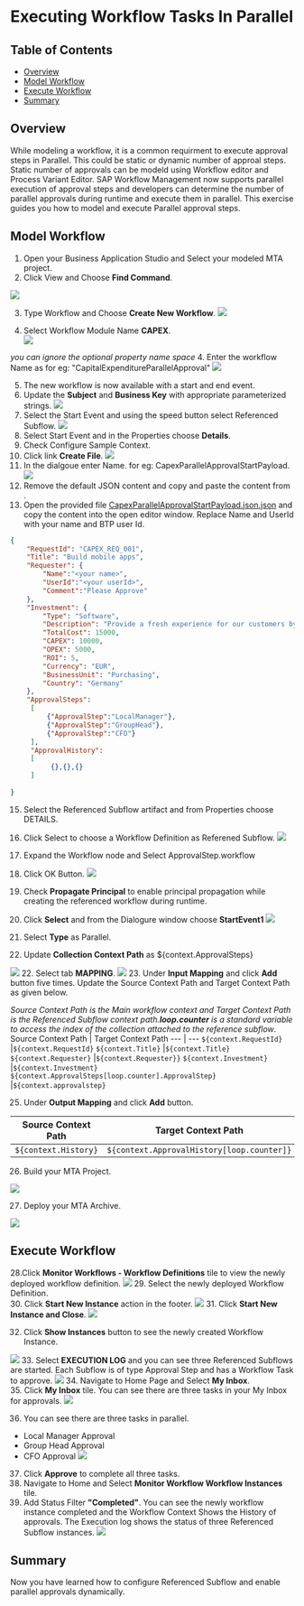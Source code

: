 # Executing Workflow Tasks In Parallel
## Table of Contents

   -  [Overview](#overview)
   - [Model Workflow](#workflow)
   - [Execute Workflow](#excute)
   - [Summary](#summary)
   
## Overview<a name="overview"></a>
While modeling a workflow, it is a common requirment to execute approval steps in Parallel. This could be static or dynamic number of approal steps. Static number of approvals can be modeld using Workflow editor and Process Variant Editor. SAP Workflow Management now supports parallel execution of approval steps and developers can determine the number of parallel approvals during runtime and execute them in parallel. This exercise guides you how to model and execute Parallel approval steps.
## Model Workflow<a name="workflow"></a>
1. Open your Business Application Studio and Select your modeled MTA project.
2. Click View and Choose **Find Command**.

![](images/FindCommand.png)

3. Type Workflow and Choose **Create New Workflow**.
![](images/SelectWorkflow.png)

3. Select Workflow Module Name **CAPEX**.    
![](images/SelectWorkflowModule.png)

*you can ignore the optional property name space*
4. Enter the workflow Name as for eg: "CapitalExpenditureParallelApproval"
 ![](images/WorkflowName.png)
 
5. The new workflow is now available with a start and end event.
6. Update the **Subject** and **Business Key** with appropriate parameterized strings.
![](images/WorkflowProperties.png)
7. Select the Start Event and using the speed button select Referenced Subflow.
![](images/SelectReferenceSubflow.png)
8. Select Start Event and in the Properties choose **Details**.
9. Check  Configure Sample Context.
10. Click link **Create File**.
![](images/StartPayload.png)
11. In the dialgoue enter Name. for eg: CapexParallelApprovalStartPayload.
![](images/CreateNewFile.png)
12. Remove the default JSON content and copy and paste the content from .
13. Open the provided file [CapexParallelApprovalStartPayload.json.json](files/CapexParallelApprovalStartPayload.json.json) and copy the content into the open editor window. Replace Name and UserId with your name and BTP user Id.
```json
{
    "RequestId": "CAPEX_REQ_001",
    "Title": "Build mobile apps",
    "Requester": {
        "Name":"<your name>",
        "UserId":"<your userId>",
        "Comment":"Please Approve"
    },
    "Investment": {
        "Type": "Software",
        "Description": "Provide a fresh experience for our customers by providing new apps for our services",
        "TotalCost": 15000,
        "CAPEX": 10000,
        "OPEX": 5000,
        "ROI": 5,
        "Currency": "EUR",
        "BusinessUnit": "Purchasing",
        "Country": "Germany"
    },
    "ApprovalSteps":
     [
         {"ApprovalStep":"LocalManager"},
         {"ApprovalStep":"GroupHead"},
         {"ApprovalStep":"CFO"}
     ],
     "ApprovalHistory":
     [
          {},{},{}
     ]
   
}
```
15. Select the Referenced Subflow artifact and from Properties choose  DETAILS.
16. Click Select to choose a Workflow Definition as Referened Subflow.
    ![](images/SelectSubflow.png)
17. Expand the Workflow node and Select ApprovalStep.workflow
18. Click OK Button.
![](images/SelecRefSubflow.png)
19. Check **Propagate Principal** to enable principal propagation while creating the referenced workflow during runtime.
20. Click **Select** and from the Dialogure window choose **StartEvent1**
![](images/SelectFlowElement.png)

20. Select **Type** as Parallel.
21. Update **Collection Context Path** as ${context.ApprovalSteps}  

![](images/ParallelLooping.png)
22. Select tab **MAPPING**.
![](images/Mapping.png)
23. Under **Input Mapping** and click **Add** button five times.
Update the Source Context Path and Target Context Path as given below.

*Source Context Path is the Main workflow context and Target Context Path is the Referenced Subflow context path.**loop.counter** is a standard variable to access the index of the collection attached to the reference subflow*.
Source Context Path | Target Context Path
   --- | ---
   `${context.RequestId}` |`${context.RequestId}`
   `${context.Title}` |`${context.Title}`
   `${context.Requester}` |`${context.Requester}}`
   `${context.Investment}` |`${context.Investment}`
   `${context.ApprovalSteps[loop.counter].ApprovalStep}` |`${context.approvalstep}`

25. Under **Output Mapping** and click **Add** button.

Source Context Path | Target Context Path
   --- | ---
   `${context.History}` |`${context.ApprovalHistory[loop.counter]}`

   26. Build your MTA Project.

   ![](images/BuildMTA.png) 
   
   27. Deploy your MTA Archive. 

   ![](images/deploymta.png)

   ## Execute Workflow<a name="execute"></a>
   28.Click **Monitor Workflows - Workflow Definitions** tile to view the newly deployed workflow definition.
   ![](images/MonitorWorkflowDefinition.png)
   29. Select the newly deployed Workflow Definition.   
   30. Click **Start New Instance** action in the footer.
     ![](images/SelectWorkflowDefinition.png)
   31. Click **Start New Instance and Close**.
    ![](images/ParallelWorkflowStartPayload.png)

   32. Click **Show Instances** button to see the newly created Workflow Instance.

   ![](images/ParallelShowInstances.png)
   33. Select **EXECUTION LOG** and you can see three Referenced Subflows are started. Each Subflow is of type Approval Step and has a Workflow Task to approve.
   ![](images/ParallelWorkflowInstance.png)
  34. Navigate to Home Page and Select **My Inbox**.    
  35. Click **My Inbox** tile.
  You can see there are three tasks in your My Inbox for approvals.
  ![](images/MyInboxParallelApprovals.png)

36. You can see there are three tasks in parallel.
- Local Manager Approval
- Group Head Approval
- CFO Approval
  ![](images/ThreeTasksInParallel.png)

37. Click **Approve** to complete  all  three tasks.
38. Navigate to Home and Select **Monitor Workflow Workflow Instances** tile.
39. Add Status Filter **"Completed"**.
You can see the newly workflow instance completed and the Workflow Context Shows the History of approvals. The Execution log shows the status of three Referenced Subflow instances.
  ![](images/CompletedInstance.png)
 ## Summary<a name="summary"></a>
 Now you have learned how to configure Referenced Subflow and enable parallel approvals dynamically.

